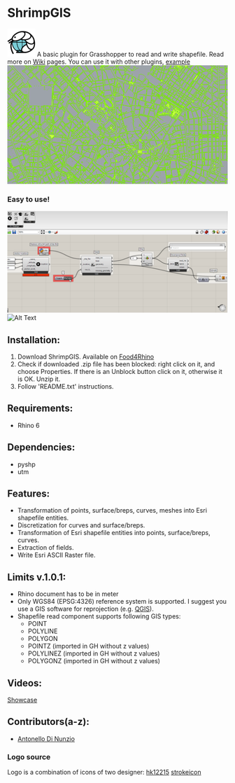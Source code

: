 # ShrimpGIS
![Logo](https://github.com/AntonelloDN/ShrimpGIS/blob/master/resources/shrimp_gis_logo.png)
A basic plugin for Grasshopper to read and write shapefile. Read more on [Wiki](https://github.com/AntonelloDN/ShrimpGIS/wiki) pages.
You can use it with other plugins, [example](http://htmlpreview.github.com/?https://github.com/AntonelloDN/ShrimpGIS/blob/master/resources/lb_shrimpgis_threejs_qgis/index.html)
![Alt Text](https://github.com/AntonelloDN/ShrimpGIS/blob/master/examples/ShrimpGIS_milan_top.png)
### Easy to use!
![Alt Text](https://github.com/AntonelloDN/ShrimpGIS/blob/master/examples/shrimp_gis.gif)
![Alt Text](https://github.com/AntonelloDN/ShrimpGIS/blob/master/examples/shrimp_gis_mesh.gif)
## Installation:
1. Download ShrimpGIS. Available on [Food4Rhino](https://www.food4rhino.com/app/shrimpgis)
2. Check if downloaded .zip file has been blocked: right click on it, and choose Properties. If there is an Unblock button click on it, otherwise it is OK. Unzip it.
3. Follow 'README.txt' instructions.
## Requirements:
* Rhino 6
## Dependencies:
* pyshp
* utm
## Features:
* Transformation of points, surface/breps, curves, meshes into Esri shapefile entities.
* Discretization for curves and surface/breps.
* Transformation of Esri shapefile entities into points, surface/breps, curves.
* Extraction of fields.
* Write Esri ASCII Raster file.
## Limits v.1.0.1:
* Rhino document has to be in meter
* Only WGS84 (EPSG:4326) reference system is supported. I suggest you use a GIS software for reprojection (e.g. [QGIS](https://www.qgis.org/en/site/)).
* Shapefile read component supports following GIS types:
  * POINT
  * POLYLINE
  * POLYGON
  * POINTZ (imported in GH without z values)
  * POLYLINEZ (imported in GH without z values)
  * POLYGONZ (imported in GH without z values)
## Videos:
[Showcase](https://youtu.be/UY8ezRylcj4)
## Contributors(a-z):
* [Antonello Di Nunzio](https://github.com/AntonelloDN)
### Logo source
Logo is a combination of icons of two designer: [hk12215](https://www.iconfinder.com/hk12215) [strokeicon](https://www.iconfinder.com/strokeicon)


